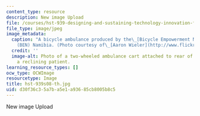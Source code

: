 ```yaml
---
content_type: resource
description: New image Upload
file: /courses/hst-939-designing-and-sustaining-technology-innovation-for-global-health-practice-spring-2008/d30f36c35a7ba5e1a93685cb8005b8c5_hst-939s08-th.jpg
file_type: image/jpeg
image_metadata:
  caption: "A bicycle ambulance produced by the\_[Bicycle Empowerment Network](https://www.benbikes.org.za/)\_\
    (BEN) Namibia. (Photo courtesy of\_[Aaron Wieler](http://www.flickr.com/photos/aaronwieler/439767144/))."
  credit: ''
  image-alt: Photo of a two-wheeled ambulance cart attached to rear of bicycle, carrying
    a reclining patient.
learning_resource_types: []
ocw_type: OCWImage
resourcetype: Image
title: hst-939s08-th.jpg
uid: d30f36c3-5a7b-a5e1-a936-85cb8005b8c5
---
```

New image Upload